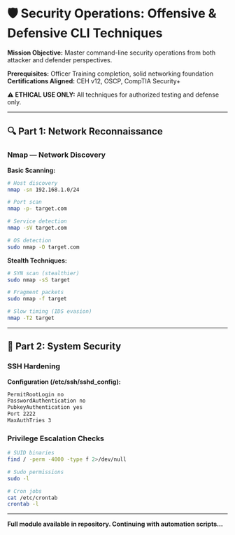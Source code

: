 # 🛡️ Security Operations: Offensive & Defensive CLI Techniques

**Mission Objective:** Master command-line security operations from both attacker and defender perspectives.

**Prerequisites:** Officer Training completion, solid networking foundation  
**Certifications Aligned:** CEH v12, OSCP, CompTIA Security+

**⚠️ ETHICAL USE ONLY:** All techniques for authorized testing and defense only.

---

## 🔍 Part 1: Network Reconnaissance

### Nmap — Network Discovery

**Basic Scanning:**
```bash
# Host discovery
nmap -sn 192.168.1.0/24

# Port scan
nmap -p- target.com

# Service detection
nmap -sV target.com

# OS detection
sudo nmap -O target.com
```

**Stealth Techniques:**
```bash
# SYN scan (stealthier)
sudo nmap -sS target

# Fragment packets
sudo nmap -f target

# Slow timing (IDS evasion)
nmap -T2 target
```

---

## 🔐 Part 2: System Security

### SSH Hardening

**Configuration (/etc/ssh/sshd_config):**
```bash
PermitRootLogin no
PasswordAuthentication no
PubkeyAuthentication yes
Port 2222
MaxAuthTries 3
```

### Privilege Escalation Checks

```bash
# SUID binaries
find / -perm -4000 -type f 2>/dev/null

# Sudo permissions
sudo -l

# Cron jobs
cat /etc/crontab
crontab -l
```

---

**Full module available in repository. Continuing with automation scripts...**